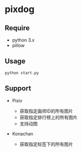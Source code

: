 # pixdog

## Require
- python 3.x
- pillow

## Usage
`python start.py`

## Support
- Pixiv
    - 获取指定画师ID的所有图片
    - 获取指定排行榜上的所有图片
    - 支持动图

- Konachan
    - 获取指定标签下的所有图片